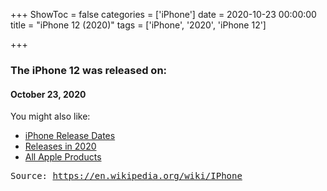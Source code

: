 +++
ShowToc = false
categories = ['iPhone']
date = 2020-10-23 00:00:00
title = "iPhone 12 (2020)"
tags = ['iPhone', '2020', 'iPhone 12']

+++

### The iPhone 12 was released on: 
#### October 23, 2020


<!--more-->


    
You might also like:

- [iPhone Release Dates](https://AppleReleaseDate.com/categories/iphone/)
- [Releases in 2020](https://AppleReleaseDate.com/tags/2020/)
- [All Apple Products](https://AppleReleaseDate.com/categories/)



<kbd> Source: https://en.wikipedia.org/wiki/IPhone</kbd>

